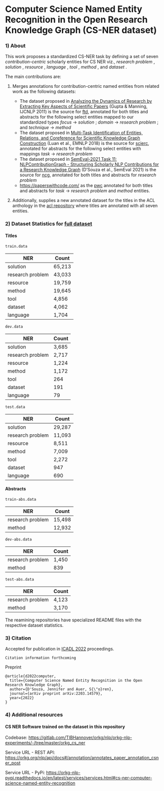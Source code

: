 # Computer Science Named Entity Recognition in the Open Research Knowledge Graph (CS-NER dataset)

### 1) About

This work proposes a standardized CS-NER task by defining a set of seven _contribution-centric_ scholarly
entities for CS NER viz., _research problem_ , _solution_ , _resource_ , _language_ ,
_tool_ , _method_ , and _dataset_ . 

The main contributions are:

1) Merges annotations for contribution-centric named entities from related work as the following datasets: 
   - The dataset proposed in [Analyzing the Dynamics of Research by Extracting Key Aspects of Scientific Papers](https://aclanthology.org/I11-1001/) (Gupta & Manning, IJCNLP 2011) is the source for [ftd](https://github.com/jd-coderepos/contributions-ner-cs/tree/main/ftd), annotated for both titles and abstracts for the following select entities mapped to our standardized types _focus_ -> _solution_ ; _domain_ -> _research problem_ ; and _technique_ -> _method_ 
   - The dataset proposed in [Multi-Task Identification of Entities, Relations, and Coreference for Scientific Knowledge Graph Construction](https://aclanthology.org/D18-1360/) (Luan et al., EMNLP 2018) is the source for [scierc](https://github.com/jd-coderepos/contributions-ner-cs/tree/main/scierc), annotated for abstracts for the following select entities with mappings _task_ -> _research problem_
   - The dataset proposed in [SemEval-2021 Task 11: NLPContributionGraph - Structuring Scholarly NLP Contributions for a Research Knowledge Graph](https://aclanthology.org/2021.semeval-1.44/) (D’Souza et al., SemEval 2021) is the source for [ncg](https://github.com/jd-coderepos/contributions-ner-cs/tree/main/ncg), annotated for both titles and abstracts for _research problem_
   - https://paperswithcode.com/ as the [pwc](https://github.com/jd-coderepos/contributions-ner-cs/tree/main/pwc) annotated for both titles and abstracts for _task_ -> _research problem_ and _method_ entities.

2) Additionally, supplies a new annotated dataset for the titles in the ACL anthology in the [acl repository](https://github.com/jd-coderepos/contributions-ner-cs/tree/main/acl) 
where titles are annotated with all seven entities.


### 2) Dataset Statistics for [full dataset](https://github.com/jd-coderepos/contributions-ner-cs/tree/main/full%20dataset)

#### Titles

`train.data`

| NER | Count |
| --- | --- |
| solution | 65,213 |
| research problem | 43,033 |
| resource | 19,759 |
| method | 19,645 |
| tool | 4,856 |
| dataset | 4,062 |
| language | 1,704 |

`dev.data`

| NER | Count |
| --- | --- |
| solution | 3,685 |
| research problem | 2,717 |
| resource | 1,224 |
| method | 1,172 |
| tool | 264 |
| dataset | 191 |
| language | 79 |

`test.data`

| NER | Count |
| --- | --- |
| solution | 29,287 |
| research problem | 11,093 |
| resource | 8,511 |
| method | 7,009 |
| tool | 2,272 |
| dataset | 947 |
| language | 690 |

#### Abstracts

`train-abs.data`

| NER | Count |
| --- | --- |
| research problem | 15,498 |
| method | 12,932 |

`dev-abs.data`

| NER | Count |
| --- | --- |
| research problem | 1,450 |
| method | 839 |

`test-abs.data`

| NER | Count |
| --- | --- |
| research problem | 4,123 |
| method | 3,170 |

The reamining repositories have specialized README files with the respective dataset statistics.

### 3) Citation

Accepted for publication in [ICADL 2022](https://icadl.net/icadl2022/) proceedings.

`Citation information forthcoming`


Preprint

```
@article{d2022computer,
  title={Computer Science Named Entity Recognition in the Open Research Knowledge Graph},
  author={D'Souza, Jennifer and Auer, S{\"o}ren},
  journal={arXiv preprint arXiv:2203.14579},
  year={2022}
}
```

### 4) Additional resources

#### CS NER Software trained on the dataset in this repository

Codebase: https://gitlab.com/TIBHannover/orkg/nlp/orkg-nlp-experiments/-/tree/master/orkg_cs_ner

Service URL - REST API: https://orkg.org/nlp/api/docs#/annotation/annotates_paper_annotation_csner_post

Service URL - PyPi: https://orkg-nlp-pypi.readthedocs.io/en/latest/services/services.html#cs-ner-computer-science-named-entity-recognition 


